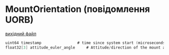 # MountOrientation (повідомлення UORB)



[вихідний файл](https://github.com/PX4/PX4-Autopilot/blob/release/1.15/msg/MountOrientation.msg)

```c
uint64 timestamp                # time since system start (microseconds)
float32[3] attitude_euler_angle     # Attitude/direction of the mount as euler angles in rad

```
